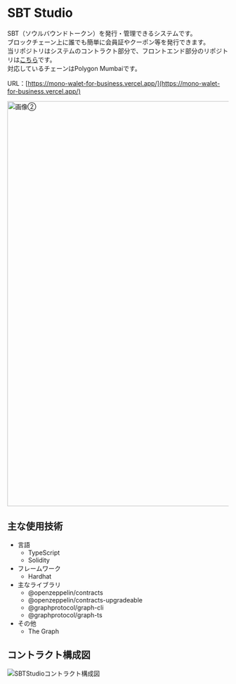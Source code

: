 # SBT Studio
SBT（ソウルバウンドトークン）を発行・管理できるシステムです。   
ブロックチェーン上に誰でも簡単に会員証やクーポン等を発行できます。   
当リポジトリはシステムのコントラクト部分で、フロントエンド部分のリポジトリは[こちら](https://github.com/kei-matsuoka/sbt-studio)です。   
対応しているチェーンはPolygon Mumbaiです。

URL：[https://mono-walet-for-business.vercel.app/](https://mono-walet-for-business.vercel.app/)

<img width="922" alt="画像②" src="https://github.com/kei-matsuoka/sbt-studio/assets/46675472/dcb89947-fecb-4cd9-9fe0-0e19da998021">

## 主な使用技術
- 言語
  - TypeScript
  - Solidity
- フレームワーク
  - Hardhat
- 主なライブラリ
  - @openzeppelin/contracts
  - @openzeppelin/contracts-upgradeable
  - @graphprotocol/graph-cli
  - @graphprotocol/graph-ts
- その他
  - The Graph

## コントラクト構成図
![SBTStudioコントラクト構成図](https://github.com/kei-matsuoka/sbt-studio-contract/assets/46675472/40baffd9-0d7a-439f-8e1e-e94ab646cdd1)
